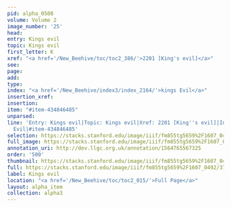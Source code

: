 ```yaml
---
pid: alpha_0500
volume: Volume 2
image_number: '25'
head: 
entry: Kings evil
topic: Kings evil
first_letter: K
xref: "<a href='/New_Beehive/toc/toc2_386/'>2201 [King's evil]</a>"
see: 
page: 
add: 
type: 
index: "<a href='/New_Beehive/index3/index_2164/'>kings Evil</a>"
insertion_xref: 
insertion: 
item: "#item-434846485"
unparsed: 
line: 'Entry: Kings evil|Topic: Kings evil|Xref: 2201 [King''s evil]|Index: kings
  Evil|#item-434846485'
selection: https://stacks.stanford.edu/image/iiif/fm855tg5659%2F1607_0492/372,3170,3033,338/full/0/default.jpg
full_image: https://stacks.stanford.edu/image/iiif/fm855tg5659%2F1607_0492/full/full/0/default.jpg
annotation_uri: http://dev.llgc.org.uk/annotation/1564765567325
order: '500'
thumbnail: https://stacks.stanford.edu/image/iiif/fm855tg5659%2F1607_0492/372,3170,600,180/250,/0/default.jpg
full: https://stacks.stanford.edu/image/iiif/fm855tg5659%2F1607_0492/372,3170,3033,338/full/0/default.jpg
label: Kings evil
location: "<a href='/New_Beehive/toc/toc2_015/'>Full Page</a>"
layout: alpha_item
collection: alpha3
---
```


